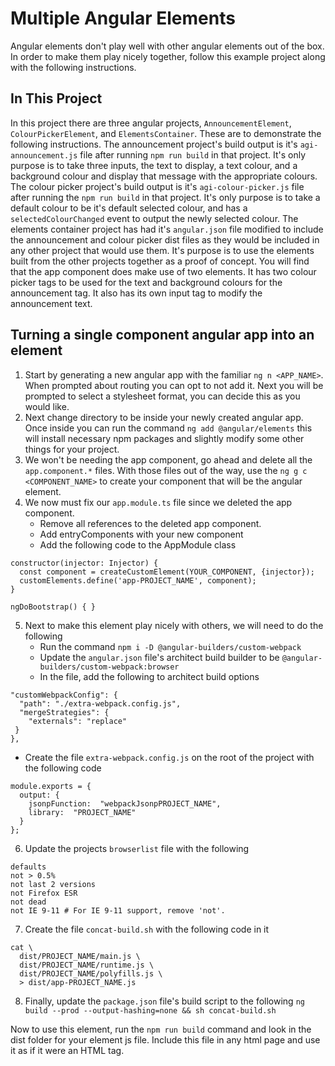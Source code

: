
# Multiple Angular Elements
Angular elements don't play well with other angular elements out of the box. In order to make them play nicely together, follow this example project along with the following instructions.

## In This Project
In this project there are three angular projects, `AnnouncementElement`, `ColourPickerElement`, and `ElementsContainer`. These are to demonstrate the following instructions. 
The announcement project's build output is it's `agi-announcement.js` file after running `npm run build` in that project. It's only purpose is to take three inputs, the text to display, a text colour, and a background colour and display that message with the appropriate colours. 
The colour picker project's build output is it's `agi-colour-picker.js` file after running the `npm run build` in that project. It's only purpose is to take a default colour to be it's default selected colour, and has a `selectedColourChanged` event to output the newly selected colour.
The elements container project has had it's `angular.json` file modified to include the announcement and colour picker dist files as they would be included in any other project that would use them. It's purpose is to use the elements built from the other projects together as a proof of concept. You will find that the app component does make use of two elements. It has two colour picker tags to be used for the text and background colours for the announcement tag. It also has its own input tag to modify the announcement text. 

## Turning a single component angular app into an element
1. Start by generating a new angular app with the familiar `ng n <APP_NAME>`. When prompted about routing you can opt to not add it. Next you will be prompted to select a stylesheet format, you can decide this as you would like.
2. Next change directory to be inside your newly created angular app. Once inside you can run the command `ng add @angular/elements` this will install necessary npm packages and slightly modify some other things for your project.
3. We won't be needing the app component, go ahead and delete all the `app.component.*` files. With those files out of the way, use the `ng g c <COMPONENT_NAME>` to create your component that will be the angular element.
4. We now must fix our `app.module.ts` file since we deleted the app component. 
	- Remove all references to the deleted app component. 
	- Add entryComponents with your new component
	- Add the following code to the AppModule class

<pre><code>constructor(injector: Injector) {
  const component = createCustomElement(YOUR_COMPONENT, {injector});
  customElements.define('app-PROJECT_NAME', component);
}

ngDoBootstrap() { }</code></pre>
  5. Next to make this element play nicely with others, we will need to do the following
	  - Run the command `npm i -D @angular-builders/custom-webpack` 
	  - Update the `angular.json` file's architect build builder to be `@angular-builders/custom-webpack:browser`
	  - In the file, add the following to architect build options
<pre><code>"customWebpackConfig": {
  "path": "./extra-webpack.config.js",
  "mergeStrategies": {
    "externals": "replace"
 }
},</code></pre>
- Create the file `extra-webpack.config.js` on the root of the project with the following code
<pre><code>module.exports = {
  output: {
    jsonpFunction:  "webpackJsonpPROJECT_NAME",
    library:  "PROJECT_NAME"
  }
};</code></pre>
6. Update the projects `browserlist` file with the following 
<pre><code>defaults
not > 0.5%
not last 2 versions
not Firefox ESR
not dead
not IE 9-11 # For IE 9-11 support, remove 'not'.</code></pre>
7. Create the file `concat-build.sh` with the following code in it
<pre><code>cat \
  dist/PROJECT_NAME/main.js \
  dist/PROJECT_NAME/runtime.js \
  dist/PROJECT_NAME/polyfills.js \
  > dist/app-PROJECT_NAME.js
</code></pre>
8. Finally, update the `package.json` file's build script to the following `ng build --prod --output-hashing=none && sh concat-build.sh`

Now to use this element, run the `npm run build` command and look in the dist folder for your element js file. Include this file in any html page and use it as if it were an HTML tag.
